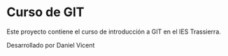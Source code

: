 # Curso de GIT

Este proyecto contiene el curso de introducción a GIT en el IES Trassierra.

Desarrollado por Daniel Vicent
